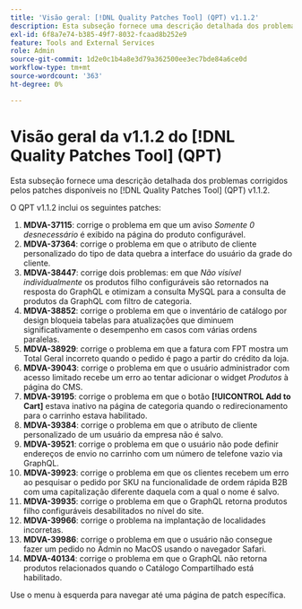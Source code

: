 ```yaml
---
title: 'Visão geral: [!DNL Quality Patches Tool] (QPT) v1.1.2'
description: Esta subseção fornece uma descrição detalhada dos problemas corrigidos pelos patches disponíveis no [!DNL Quality Patches Tool] (QPT) v1.1.2.
exl-id: 6f8a7e74-b385-49f7-8032-fcaad8b252e9
feature: Tools and External Services
role: Admin
source-git-commit: 1d2e0c1b4a8e3d79a362500ee3ec7bde84a6ce0d
workflow-type: tm+mt
source-wordcount: '363'
ht-degree: 0%

---
```


# Visão geral da v1.1.2 do [!DNL Quality Patches Tool] (QPT)

Esta subseção fornece uma descrição detalhada dos problemas corrigidos pelos patches disponíveis no [!DNL Quality Patches Tool] (QPT) v1.1.2.

O QPT v1.1.2 inclui os seguintes patches:

1. **MDVA-37115**: corrige o problema em que um aviso *Somente 0 desnecessário* é exibido na página do produto configurável.
1. **MDVA-37364**: corrige o problema em que o atributo de cliente personalizado do tipo de data quebra a interface do usuário da grade do cliente.
1. **MDVA-38447**: corrige dois problemas: em que *Não visível individualmente* os produtos filho configuráveis são retornados na resposta do GraphQL e otimizam a consulta MySQL para a consulta de produtos da GraphQL com filtro de categoria.
1. **MDVA-38852**: corrige o problema em que o inventário de catálogo por design bloqueia tabelas para atualizações que diminuem significativamente o desempenho em casos com várias ordens paralelas.
1. **MDVA-38929**: corrige o problema em que a fatura com FPT mostra um Total Geral incorreto quando o pedido é pago a partir do crédito da loja.
1. **MDVA-39043**: corrige o problema em que o usuário administrador com acesso limitado recebe um erro ao tentar adicionar o widget *Produtos* à página do CMS.
1. **MDVA-39195**: corrige o problema em que o botão **[!UICONTROL Add to Cart]** estava inativo na página de categoria quando o redirecionamento para o carrinho estava habilitado.
1. **MDVA-39384**: corrige o problema em que o atributo de cliente personalizado de um usuário da empresa não é salvo.
1. **MDVA-39521**: corrige o problema em que o usuário não pode definir endereços de envio no carrinho com um número de telefone vazio via GraphQL.
1. **MDVA-39923**: corrige o problema em que os clientes recebem um erro ao pesquisar o pedido por SKU na funcionalidade de ordem rápida B2B com uma capitalização diferente daquela com a qual o nome é salvo.
1. **MDVA-39935**: corrige o problema em que o GraphQL retorna produtos filho configuráveis desabilitados no nível do site.
1. **MDVA-39966**: corrige o problema na implantação de localidades incorretas.
1. **MDVA-39986**: corrige o problema em que o usuário não consegue fazer um pedido no Admin no MacOS usando o navegador Safari.
1. **MDVA-40134**: corrige o problema em que o GraphQL não retorna produtos relacionados quando o Catálogo Compartilhado está habilitado.

Use o menu à esquerda para navegar até uma página de patch específica.
